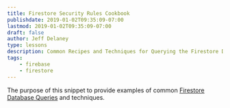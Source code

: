```yaml
---
title: Firestore Security Rules Cookbook
publishdate: 2019-01-02T09:35:09-07:00
lastmod: 2019-01-02T09:35:09-07:00
draft: false
author: Jeff Delaney
type: lessons
description: Common Recipes and Techniques for Querying the Firestore Database
tags:
    - firebase
    - firestore
---
```



The purpose of this snippet to provide examples of common [Firestore Database Queries](https://firebase.google.com/docs/firestore/query-data/queries) and techniques. 




